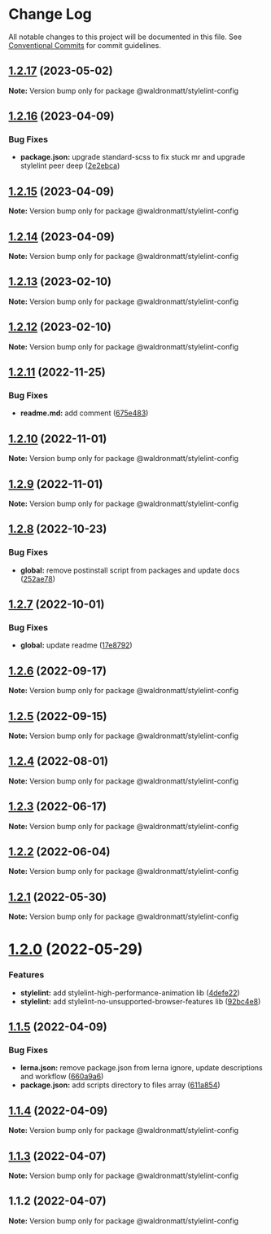# Change Log

All notable changes to this project will be documented in this file.
See [Conventional Commits](https://conventionalcommits.org) for commit guidelines.

## [1.2.17](https://github.com/waldronmatt/shareable-configs/compare/@waldronmatt/stylelint-config@1.2.16...@waldronmatt/stylelint-config@1.2.17) (2023-05-02)

**Note:** Version bump only for package @waldronmatt/stylelint-config

## [1.2.16](https://github.com/waldronmatt/shareable-configs/compare/@waldronmatt/stylelint-config@1.2.15...@waldronmatt/stylelint-config@1.2.16) (2023-04-09)

### Bug Fixes

- **package.json:** upgrade standard-scss to fix stuck mr and upgrade stylelint peer deep ([2e2ebca](https://github.com/waldronmatt/shareable-configs/commit/2e2ebcad330436c676cf349886fea350f3043f8d))

## [1.2.15](https://github.com/waldronmatt/shareable-configs/compare/@waldronmatt/stylelint-config@1.2.14...@waldronmatt/stylelint-config@1.2.15) (2023-04-09)

**Note:** Version bump only for package @waldronmatt/stylelint-config

## [1.2.14](https://github.com/waldronmatt/shareable-configs/compare/@waldronmatt/stylelint-config@1.2.13...@waldronmatt/stylelint-config@1.2.14) (2023-04-09)

**Note:** Version bump only for package @waldronmatt/stylelint-config

## [1.2.13](https://github.com/waldronmatt/shareable-configs/compare/@waldronmatt/stylelint-config@1.2.12...@waldronmatt/stylelint-config@1.2.13) (2023-02-10)

**Note:** Version bump only for package @waldronmatt/stylelint-config

## [1.2.12](https://github.com/waldronmatt/shareable-configs/compare/@waldronmatt/stylelint-config@1.2.11...@waldronmatt/stylelint-config@1.2.12) (2023-02-10)

**Note:** Version bump only for package @waldronmatt/stylelint-config

## [1.2.11](https://github.com/waldronmatt/shareable-configs/compare/@waldronmatt/stylelint-config@1.2.10...@waldronmatt/stylelint-config@1.2.11) (2022-11-25)

### Bug Fixes

- **readme.md:** add comment ([675e483](https://github.com/waldronmatt/shareable-configs/commit/675e4832ab09dd4ab4890735b38634014031ebe5))

## [1.2.10](https://github.com/waldronmatt/shareable-configs/compare/@waldronmatt/stylelint-config@1.2.9...@waldronmatt/stylelint-config@1.2.10) (2022-11-01)

**Note:** Version bump only for package @waldronmatt/stylelint-config

## [1.2.9](https://github.com/waldronmatt/shareable-configs/compare/@waldronmatt/stylelint-config@1.2.8...@waldronmatt/stylelint-config@1.2.9) (2022-11-01)

**Note:** Version bump only for package @waldronmatt/stylelint-config

## [1.2.8](https://github.com/waldronmatt/shareable-configs/compare/@waldronmatt/stylelint-config@1.2.7...@waldronmatt/stylelint-config@1.2.8) (2022-10-23)

### Bug Fixes

- **global:** remove postinstall script from packages and update docs ([252ae78](https://github.com/waldronmatt/shareable-configs/commit/252ae787ec89902f130ee28d2af63255fdfabb4d))

## [1.2.7](https://github.com/waldronmatt/shareable-configs/compare/@waldronmatt/stylelint-config@1.2.6...@waldronmatt/stylelint-config@1.2.7) (2022-10-01)

### Bug Fixes

- **global:** update readme ([17e8792](https://github.com/waldronmatt/shareable-configs/commit/17e879243244bf28136e24deef02522147abe451))

## [1.2.6](https://github.com/waldronmatt/shareable-configs/compare/@waldronmatt/stylelint-config@1.2.5...@waldronmatt/stylelint-config@1.2.6) (2022-09-17)

**Note:** Version bump only for package @waldronmatt/stylelint-config

## [1.2.5](https://github.com/waldronmatt/shareable-configs/compare/@waldronmatt/stylelint-config@1.2.4...@waldronmatt/stylelint-config@1.2.5) (2022-09-15)

**Note:** Version bump only for package @waldronmatt/stylelint-config

## [1.2.4](https://github.com/waldronmatt/shareable-configs/compare/@waldronmatt/stylelint-config@1.2.3...@waldronmatt/stylelint-config@1.2.4) (2022-08-01)

**Note:** Version bump only for package @waldronmatt/stylelint-config

## [1.2.3](https://github.com/waldronmatt/shareable-configs/compare/@waldronmatt/stylelint-config@1.2.2...@waldronmatt/stylelint-config@1.2.3) (2022-06-17)

**Note:** Version bump only for package @waldronmatt/stylelint-config

## [1.2.2](https://github.com/waldronmatt/shareable-configs/compare/@waldronmatt/stylelint-config@1.2.1...@waldronmatt/stylelint-config@1.2.2) (2022-06-04)

**Note:** Version bump only for package @waldronmatt/stylelint-config

## [1.2.1](https://github.com/waldronmatt/shareable-configs/compare/@waldronmatt/stylelint-config@1.2.0...@waldronmatt/stylelint-config@1.2.1) (2022-05-30)

**Note:** Version bump only for package @waldronmatt/stylelint-config

# [1.2.0](https://github.com/waldronmatt/shareable-configs/compare/@waldronmatt/stylelint-config@1.1.5...@waldronmatt/stylelint-config@1.2.0) (2022-05-29)

### Features

- **stylelint:** add stylelint-high-performance-animation lib ([4defe22](https://github.com/waldronmatt/shareable-configs/commit/4defe227dd8c91adb0cc5175f4fc1183c95090da))
- **stylelint:** add stylelint-no-unsupported-browser-features lib ([92bc4e8](https://github.com/waldronmatt/shareable-configs/commit/92bc4e8fe8c9c5c76969f249b3c0bd9e961998c3))

## [1.1.5](https://github.com/waldronmatt/shareable-configs/compare/@waldronmatt/stylelint-config@1.1.4...@waldronmatt/stylelint-config@1.1.5) (2022-04-09)

### Bug Fixes

- **lerna.json:** remove package.json from lerna ignore, update descriptions and workflow ([660a9a6](https://github.com/waldronmatt/shareable-configs/commit/660a9a60858863dca1d4b87cb0a3c49ffd2186b6))
- **package.json:** add scripts directory to files array ([611a854](https://github.com/waldronmatt/shareable-configs/commit/611a8546f5c398404e5f226d61b5b42939944cc9))

## [1.1.4](https://github.com/waldronmatt/shareable-configs/compare/@waldronmatt/stylelint-config@1.1.3...@waldronmatt/stylelint-config@1.1.4) (2022-04-09)

**Note:** Version bump only for package @waldronmatt/stylelint-config

## [1.1.3](https://github.com/waldronmatt/shareable-configs/compare/@waldronmatt/stylelint-config@1.1.2...@waldronmatt/stylelint-config@1.1.3) (2022-04-07)

**Note:** Version bump only for package @waldronmatt/stylelint-config

## 1.1.2 (2022-04-07)

**Note:** Version bump only for package @waldronmatt/stylelint-config
